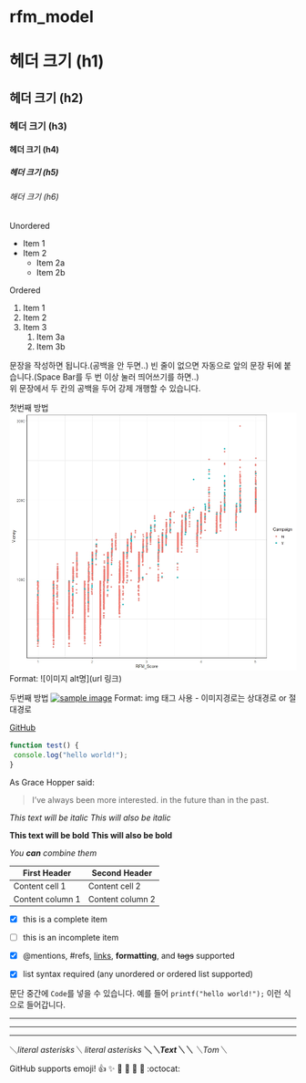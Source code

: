 # rfm_model

# 헤더 크기 (h1) 
## 헤더 크기 (h2) 
### 헤더 크기 (h3) 
#### 헤더 크기 (h4) 
##### 헤더 크기 (h5) 
###### 해더 크기 (h6)

Unordered 
* Item 1 
* Item 2 
    * Item 2a 
    * Item 2b 

Ordered 
1. Item 1 
1. Item 2 
1. Item 3 
    1. Item 3a 
    1. Item 3b

문장을 작성하면 됩니다.(공백을 안 두면..) 
빈 줄이 없으면 자동으로 앞의 문장 뒤에 붙습니다.(Space Bar를 두 번 이상 눌러 띄어쓰기를 하면..)   
위 문장에서 두 칸의 공백을 두어 강제 개행할 수 있습니다.

첫번째 방법 
![Github logo](/plot/Rplot.jpeg) 
Format: ![이미지 alt명](url 링크) 

두번째 방법 
<a href="#"><img src="https://github.com/datamarketingstudy/rfm_model/tree/master/plot/Rplot02.jpeg" alt="sample image"></a> 
Format: img 태그 사용 - 이미지경로는 상대경로 or 절대경로  

[GitHub](http://github.com "깃허브")  

```javascript 
function test() { 
 console.log("hello world!"); 
} 
```  

As Grace Hopper said: 

> I’ve always been more interested. 
> in the future than in the past.  



*This text will be italic* 
_This will also be italic_ 

**This text will be bold** 
__This will also be bold__ 

*You **can** combine them*  



First Header | Second Header 
------------ | ------------- 
Content cell 1 | Content cell 2 
Content column 1 | Content column 2  



- [x] this is a complete item 
- [ ] this is an incomplete item 
- [x] @mentions, #refs, [links](), **formatting**, and <del>tags</del> supported 
- [x] list syntax required (any unordered or ordered list supported)  



문단 중간에 `Code`를 넣을 수 있습니다. 
예를 들어 `printf("hello world!");` 이런 식으로 들어갑니다.  


--- 
*** 
___  



＼*literal asterisks＼* 
*literal asterisks* 
__＼*＼*Text＼*＼*__ 
_＼_Tom＼__  



GitHub supports emoji! 
:+1: :sparkles: :camel: :tada: 
:rocket: :metal: :octocat:  


